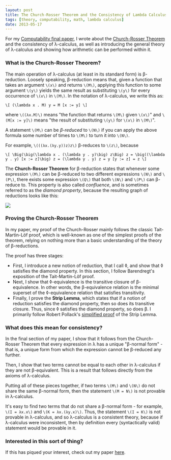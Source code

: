 ```yaml
---
layout: post
title: The Church-Rosser Theorem and the Consistency of Lambda Calculus
tags: [theory, computability, math, lambda calculus]
date: 2013-05-17
---
```


For my [Computability final paper](https://www.dropbox.com/s/u1c6pbi0qwtnjqi/The%20Consistency%20of%20Lambda%20Calculus.pdf), I wrote about the [Church-Rosser Theorem](http://en.wikipedia.org/wiki/Church%E2%80%93Rosser_theorem) and the consistency of &lambda;-calculus, as well as introducing the general theory of &lambda;-calculus and showing how arithmetic can be performed within it.

### What is the Church-Rosser Theorem?

The main operation of &lambda;-calculus (at least in its standard form) is &beta;-reduction. Loosely speaking, &beta;-reduction means that, given a function that takes an argument `\(x\)` and returns `\(M\)`, applying this function to some argument `\(y\)` yields the same result as substituting `\(y\)` for every occurrence of `\(x\)` in `\(M\)`. In the notation of &lambda;-calculus, we write this as:

`\[
(\lambda x . M) y = M [x := y]
\]`

where `\((λx.M)\)` means "the function that returns `\(M\)` given `\(x\)`" and `\(M[x := y]\)` means "the result of substituting `\(y\)` for `\(x\)` in `\(M\)`".

A statement `\(M\)` can be _&beta;-reduced_ to `\(N\)` if you can apply the above formula some number of times to `\(M\)` to turn it into `\(N\)`.

For example, `\(((λx.(λy.y))z)z\)` &beta;-reduces to `\(z\)`, because

`\[
\Big(\big(\lambda x . (\lambda y . y)\big) z\Big) z = \big((\lambda y . y) [x := z]\big) z = (\lambda y . y) z = y [y := z] = z
\]`

The **Church-Rosser Theorem** for &beta;-reduction states that whenever some expression `\(M\)` can be &beta;-reduced to two different expressions `\(N\)` and `\(P\)`, there exists some expression `\(Q\)` that both `\(N\)` and `\(P\)` can &beta;-reduce to. This property is also called _confluence_, and is sometimes referred to as the _diamond property_, because the resulting graph of reductions looks like this:

<img class="figure" src="/blog/images/confluence.jpg">

### Proving the Church-Rosser Theorem

In my paper, my proof of the Church-Rosser mainly follows the classic Tait-Martin-Löf proof, which is well-known as one of the simplest proofs of the theorem, relying on nothing more than a basic understanding of the theory of &beta;-reductions.

The proof has three stages:

- First, I introduce a new notion of reduction, that I call &loz;, and show that &loz; satisfies the diamond property. In this section, I follow Barendregt's exposition of the Tait-Martin-Löf proof.
- Next, I show that &loz;-equivalence is the transitive closure of &beta;-equivalence. In other words, the &beta;-equivalence relation is the minimal superset of the &loz;-equivalence relation that satisfies transitivity.
- Finally, I prove the **Strip Lemma**, which states that if a notion of reduction satisfies the diamond property, then so does its transitive closure. Thus, since &loz; satisfies the diamond property, so does &beta;. I primarily follow Robert Pollack's [simplified proof](http://www.researchgate.net/publication/2588155_Polishing_Up_the_Tait-Martin-Lf_Proof_of_the_Church-Rosser_Theorem) of the Strip Lemma.

### What does this mean for consistency?

In the final section of my paper, I show that it follows from the Church-Rosser Theorem that every expression in &lambda; has a unique "&beta;-normal form" - that is, a unique form from which the expression cannot be &beta;-reduced any further.

Then, I show that two terms cannot be equal to each other in &lambda;-calculus if they are not &beta;-equivalent. This is a result that follows directly from the axioms of &lambda;-calculus.

Putting all of these pieces together, if two terms `\(M\)` and `\(N\)` do not share the same &beta;-normal form, then the statement `\(M = N\)` is not provable in &lambda;-calculus.

It's easy to find two terms that do not share a &beta;-normal form - for example, `\(I = λx.x\)` and `\(K = λx.(λy.x)\)`. Thus, the statement `\(I = K\)` is not provable in &lambda;-calculus, and so &lambda;-calculus is a consistent theory, because if &lambda;-calculus were inconsistent, then by definition every (syntactically valid) statement would be provable in it.

### Interested in this sort of thing?

If this has piqued your interest, check out my paper [here](https://www.dropbox.com/s/u1c6pbi0qwtnjqi/The%20Consistency%20of%20Lambda%20Calculus.pdf).

